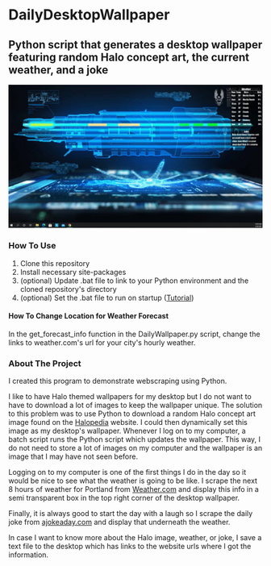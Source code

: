 # DailyDesktopWallpaper
## Python script that generates a desktop wallpaper featuring random Halo concept art, the current weather, and a joke

![Example Image](ExampleWallpaperImage.png)

### How To Use
1. Clone this repository
2. Install necessary site-packages
3. (optional) Update .bat file to link to your Python environment and the cloned repository's directory
4. (optional) Set the .bat file to run on startup ([Tutorial](https://www.sevenforums.com/tutorials/67503-task-create-run-program-startup-log.html))

#### How To Change Location for Weather Forecast
In the get_forecast_info function in the DailyWallpaper.py script, change the links to weather.com's url for your city's hourly weather.

### About The Project
I created this program to demonstrate webscraping using Python.

I like to have Halo themed wallpapers for my desktop but I do not want to have to download a lot of images to keep the wallpaper unique. The solution to this problem was to use Python to download a random Halo concept art image found on the [Halopedia](https://www.halopedia.org/) website. I could then dynamically set this image as my desktop's wallpaper. Whenever I log on to my computer, a batch script runs the Python script which updates the wallpaper. This way, I do not need to store a lot of images on my computer and the wallpaper is an image that I may have not seen before.

Logging on to my computer is one of the first things I do in the day so it would be nice to see what the weather is going to be like. I scrape the next 8 hours of weather for Portland from [Weather.com](https://weather.com/weather/hourbyhour/l/929a0a10df059030a591f46c408a7e6e022d06a80cdea1287444f02b92d9fd07) and display this info in a semi transparent box in the top right corner of the desktop wallpaper.

Finally, it is always good to start the day with a laugh so I scrape the daily joke from [ajokeaday.com](https://www.ajokeaday.com/) and display that underneath the weather.

In case I want to know more about the Halo image, weather, or joke, I save a text file to the desktop which has links to the website urls where I got the information.
